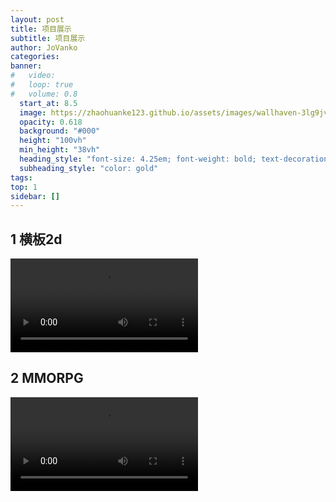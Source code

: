 ```yaml
---
layout: post
title: 项目展示 
subtitle: 项目展示 
author: JoVanko
categories: 
banner:
#   video: 
#   loop: true
#   volume: 0.8
  start_at: 8.5
  image: https://zhaohuanke123.github.io/assets/images/wallhaven-3lg9jv.jpg
  opacity: 0.618
  background: "#000"
  height: "100vh"
  min_height: "38vh"
  heading_style: "font-size: 4.25em; font-weight: bold; text-decoration: underline"
  subheading_style: "color: gold"
tags: 
top: 1
sidebar: []
---
```

## 1 横板2d

<video src="https://zhaohuanke123.github.io/assets/videos/横板2D.mkv">
</video>

## 2 MMORPG

<!-- 视频 -->
<video src="https://zhaohuanke123.github.io/assets/videos/MMORPG.mp4">
